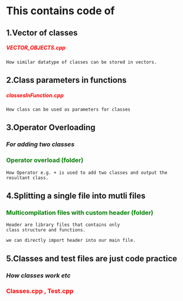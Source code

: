 # This contains code of

## 1.Vector of classes
##### <span style="color: red"> VECTOR_OBJECTS.cpp </span>


    How similar datatype of classes can be stored in vectors.

## 2.Class parameters in functions
##### <span style="color: red"> classesInFunction.cpp </span>
    How class can be used as parameters for classes

## 3.Operator Overloading
### *For adding two classes*
###  <span style="color: green"> Operator overload (folder) </span>

    How Operator e.g. + is used to add two classes and output the resultant class.

## 4.Splitting a single file into mutli files
###  <span style="color: green"> Multicompilation files with custom header (folder) </span>

    Header are library files that contains only
    class structure and functions.

    we can directly import header into our main file.

## 5.Classes and test files are just code practice
### *How classes work etc*
### <span style="color: red"> Classes.cpp , Test.cpp </span>
